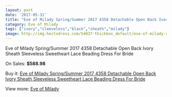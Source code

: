 ```yaml
---
layout: post
date: '2017-05-31'
title: "Eve of Milady Spring/Summer 2017 4358 Detachable Open Back Ivory Sheath Sleeveless Sweetheart Lace Beading Dress For Bride"
category: Eve of Milady
tags: ["ivory","sleeveless","black","sheath","milady"]
image: http://img.hectodress.com/54037-thickbox_default/eve-of-milady-spring-summer-2017-4358-detachable-open-back-ivory-sheath-sleeveless-sweetheart-lace-beading-dress-for-bride.jpg
---
```

Eve of Milady Spring/Summer 2017 4358 Detachable Open Back Ivory Sheath Sleeveless Sweetheart Lace Beading Dress For Bride

On Sales: **$588.98**
<a href="https://www.hectodress.com/eve-of-milady/16891-eve-of-milady-spring-summer-2017-4358-detachable-open-back-ivory-sheath-sleeveless-sweetheart-lace-beading-dress-for-bride.html"><amp-img layout="responsive" width="600" height="600" src="//img.hectodress.com/54037-thickbox_default/eve-of-milady-spring-summer-2017-4358-detachable-open-back-ivory-sheath-sleeveless-sweetheart-lace-beading-dress-for-bride.jpg" alt="Eve of Milady Spring/Summer 2017 4358 Detachable Open Back Ivory Sheath Sleeveless Sweetheart Lace Beading Dress For Bride 0" /></a>
<a href="https://www.hectodress.com/eve-of-milady/16891-eve-of-milady-spring-summer-2017-4358-detachable-open-back-ivory-sheath-sleeveless-sweetheart-lace-beading-dress-for-bride.html"><amp-img layout="responsive" width="600" height="600" src="//img.hectodress.com/54043-thickbox_default/eve-of-milady-spring-summer-2017-4358-detachable-open-back-ivory-sheath-sleeveless-sweetheart-lace-beading-dress-for-bride.jpg" alt="Eve of Milady Spring/Summer 2017 4358 Detachable Open Back Ivory Sheath Sleeveless Sweetheart Lace Beading Dress For Bride 1" /></a>
<a href="https://www.hectodress.com/eve-of-milady/16891-eve-of-milady-spring-summer-2017-4358-detachable-open-back-ivory-sheath-sleeveless-sweetheart-lace-beading-dress-for-bride.html"><amp-img layout="responsive" width="600" height="600" src="//img.hectodress.com/54042-thickbox_default/eve-of-milady-spring-summer-2017-4358-detachable-open-back-ivory-sheath-sleeveless-sweetheart-lace-beading-dress-for-bride.jpg" alt="Eve of Milady Spring/Summer 2017 4358 Detachable Open Back Ivory Sheath Sleeveless Sweetheart Lace Beading Dress For Bride 2" /></a>
<a href="https://www.hectodress.com/eve-of-milady/16891-eve-of-milady-spring-summer-2017-4358-detachable-open-back-ivory-sheath-sleeveless-sweetheart-lace-beading-dress-for-bride.html"><amp-img layout="responsive" width="600" height="600" src="//img.hectodress.com/54041-thickbox_default/eve-of-milady-spring-summer-2017-4358-detachable-open-back-ivory-sheath-sleeveless-sweetheart-lace-beading-dress-for-bride.jpg" alt="Eve of Milady Spring/Summer 2017 4358 Detachable Open Back Ivory Sheath Sleeveless Sweetheart Lace Beading Dress For Bride 3" /></a>
<a href="https://www.hectodress.com/eve-of-milady/16891-eve-of-milady-spring-summer-2017-4358-detachable-open-back-ivory-sheath-sleeveless-sweetheart-lace-beading-dress-for-bride.html"><amp-img layout="responsive" width="600" height="600" src="//img.hectodress.com/54040-thickbox_default/eve-of-milady-spring-summer-2017-4358-detachable-open-back-ivory-sheath-sleeveless-sweetheart-lace-beading-dress-for-bride.jpg" alt="Eve of Milady Spring/Summer 2017 4358 Detachable Open Back Ivory Sheath Sleeveless Sweetheart Lace Beading Dress For Bride 4" /></a>
<a href="https://www.hectodress.com/eve-of-milady/16891-eve-of-milady-spring-summer-2017-4358-detachable-open-back-ivory-sheath-sleeveless-sweetheart-lace-beading-dress-for-bride.html"><amp-img layout="responsive" width="600" height="600" src="//img.hectodress.com/54039-thickbox_default/eve-of-milady-spring-summer-2017-4358-detachable-open-back-ivory-sheath-sleeveless-sweetheart-lace-beading-dress-for-bride.jpg" alt="Eve of Milady Spring/Summer 2017 4358 Detachable Open Back Ivory Sheath Sleeveless Sweetheart Lace Beading Dress For Bride 5" /></a>
<a href="https://www.hectodress.com/eve-of-milady/16891-eve-of-milady-spring-summer-2017-4358-detachable-open-back-ivory-sheath-sleeveless-sweetheart-lace-beading-dress-for-bride.html"><amp-img layout="responsive" width="600" height="600" src="//img.hectodress.com/54038-thickbox_default/eve-of-milady-spring-summer-2017-4358-detachable-open-back-ivory-sheath-sleeveless-sweetheart-lace-beading-dress-for-bride.jpg" alt="Eve of Milady Spring/Summer 2017 4358 Detachable Open Back Ivory Sheath Sleeveless Sweetheart Lace Beading Dress For Bride 6" /></a>

Buy it: [Eve of Milady Spring/Summer 2017 4358 Detachable Open Back Ivory Sheath Sleeveless Sweetheart Lace Beading Dress For Bride](https://www.hectodress.com/eve-of-milady/16891-eve-of-milady-spring-summer-2017-4358-detachable-open-back-ivory-sheath-sleeveless-sweetheart-lace-beading-dress-for-bride.html "Eve of Milady Spring/Summer 2017 4358 Detachable Open Back Ivory Sheath Sleeveless Sweetheart Lace Beading Dress For Bride")

View more: [Eve of Milady](https://www.hectodress.com/342-eve-of-milady "Eve of Milady")